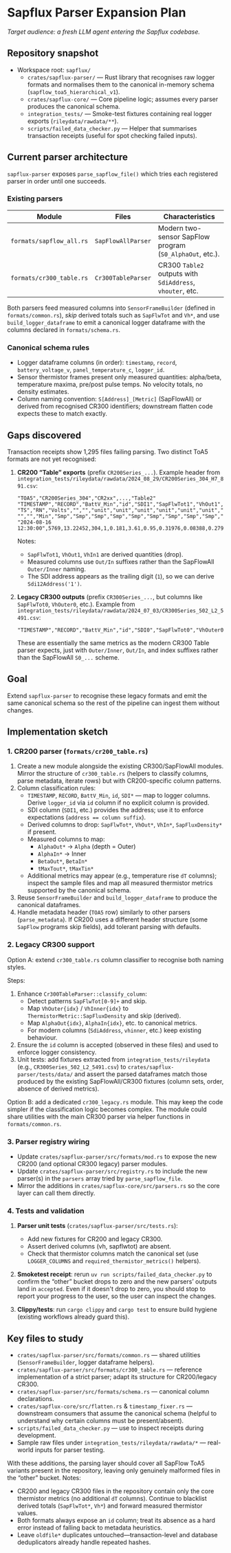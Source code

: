 # Sapflux Parser Expansion Plan

_Target audience: a fresh LLM agent entering the Sapflux codebase._

## Repository snapshot

- Workspace root: `sapflux/`
  - `crates/sapflux-parser/` — Rust library that recognises raw logger formats and normalises them to the canonical in-memory schema (`sapflow_toa5_hierarchical_v1`).
  - `crates/sapflux-core/` — Core pipeline logic; assumes every parser produces the canonical schema.
  - `integration_tests/` — Smoke-test fixtures containing real logger exports (`rileydata/rawdata/**`).
  - `scripts/failed_data_checker.py` — Helper that summarises transaction receipts (useful for spot checking failed inputs).

## Current parser architecture

`sapflux-parser` exposes `parse_sapflow_file()` which tries each registered parser in order until one succeeds.

### Existing parsers

| Module | Files | Characteristics |
|--------|-------|-----------------|
| `formats/sapflow_all.rs` | `SapFlowAllParser` | Modern two-sensor SapFlow program (`S0_AlphaOut`, etc.). |
| `formats/cr300_table.rs` | `Cr300TableParser` | CR300 `Table2` outputs with `SdiAddress`, `vhouter`, etc. |

Both parsers feed measured columns into `SensorFrameBuilder` (defined in `formats/common.rs`), *skip* derived totals such as `SapFlwTot` and `Vh*`, and use `build_logger_dataframe` to emit a canonical logger dataframe with the columns declared in `formats/schema.rs`.

### Canonical schema rules

- Logger dataframe columns (in order): `timestamp`, `record`, `battery_voltage_v`, `panel_temperature_c`, `logger_id`.
- Sensor thermistor frames present only measured quantities: alpha/beta, temperature maxima, pre/post pulse temps. No velocity totals, no density estimates.
- Column naming convention: `S[Address]_[Metric]` (SapFlowAll) or derived from recognised CR300 identifiers; downstream flatten code expects these to match exactly.

## Gaps discovered

Transaction receipts show 1,295 files failing parsing. Two distinct ToA5 formats are not yet recognised:

1. **CR200 “Table” exports** (prefix `CR200Series_...`). Example header from `integration_tests/rileydata/rawdata/2024_08_29/CR200Series_304_H7_891.csv`:

   ```csv
   "TOA5","CR200Series_304","CR2xx",...,"Table2"
   "TIMESTAMP","RECORD","BattV_Min","id","SDI1","SapFlwTot1","VhOut1","VhIn1","AlphaOut1","AlphaIn1","BetaOut1","BetaIn1","tMaxTout1","tMaxTin1"
   "TS","RN","Volts","","","unit","unit","unit","unit","unit","unit","unit","unit","unit"
   "","","Min","Smp","Smp","Smp","Smp","Smp","Smp","Smp","Smp","Smp","Smp","Smp"
   "2024-08-16 12:30:00",5769,13.22452,304,1,0.181,3.61,0.95,0.31976,0.08388,0.27951,-0.08197,58.096,41.434
   ```

   Notes:
   - `SapFlwTot1`, `VhOut1`, `VhIn1` are derived quantities (drop).
   - Measured columns use `Out/In` suffixes rather than the SapFlowAll `Outer/Inner` naming.
   - The SDI address appears as the trailing digit (`1`), so we can derive `Sdi12Address('1')`.

2. **Legacy CR300 outputs** (prefix `CR300Series_...`, but columns like `SapFlwTot0`, `VhOuter0`, etc.). Example from `integration_tests/rileydata/rawdata/2024_07_03/CR300Series_502_L2_5491.csv`:

   ```csv
   "TIMESTAMP","RECORD","BattV_Min","id","SDI0","SapFlwTot0","VhOuter0","VhInner0","AlphaOut0","AlphaIn0","BetaOut0","BetaIn0","tMaxTout0","tMaxTin0"
   ```

   These are essentially the same metrics as the modern CR300 Table parser expects, just with `Outer/Inner`, `Out/In`, and index suffixes rather than the SapFlowAll `S0_...` scheme.

## Goal

Extend `sapflux-parser` to recognise these legacy formats and emit the same canonical schema so the rest of the pipeline can ingest them without changes.

## Implementation sketch

### 1. CR200 parser (`formats/cr200_table.rs`)

1. Create a new module alongside the existing CR300/SapFlowAll modules. Mirror the structure of `cr300_table.rs` (helpers to classify columns, parse metadata, iterate rows) but with CR200-specific column patterns.
2. Column classification rules:
   - `TIMESTAMP`, `RECORD`, `BattV_Min`, `id`, `SDI*` — map to logger columns. Derive `logger_id` via `id` column if no explicit column is provided.
   - SDI column (`SDI1`, etc.) provides the address; use it to enforce expectations (`address == column suffix`).
   - Derived columns to drop: `SapFlwTot*`, `VhOut*`, `VhIn*`, `SapFluxDensity*` if present.
   - Measured columns to map:
     - `AlphaOut*` → `Alpha` (depth = Outer)
     - `AlphaIn*` → Inner
     - `BetaOut*`, `BetaIn*`
     - `tMaxTout*`, `tMaxTin*`
   - Additional metrics may appear (e.g., temperature rise `dT` columns); inspect the sample files and map all measured thermistor metrics supported by the canonical schema.
3. Reuse `SensorFrameBuilder` and `build_logger_dataframe` to produce the canonical dataframes.
4. Handle metadata header (`TOA5` row) similarly to other parsers (`parse_metadata`). If CR200 uses a different header structure (some `SapFlow` programs skip fields), add tolerant parsing with defaults.

### 2. Legacy CR300 support

Option A: extend `cr300_table.rs` column classifier to recognise both naming styles.

Steps:
1. Enhance `Cr300TableParser::classify_column`:
   - Detect patterns `SapFlwTot[0-9]+` and skip.
   - Map `VhOuter{idx}` / `VhInner{idx}` to `ThermistorMetric::SapFluxDensity` and skip (derived).
   - Map `AlphaOut{idx}`, `AlphaIn{idx}`, etc. to canonical metrics.
   - For modern columns (`SdiAddress`, `vhinner`, etc.) keep existing behaviour.
2. Ensure the `id` column is accepted (observed in these files) and used to enforce logger consistency.
3. Unit tests: add fixtures extracted from `integration_tests/rileydata` (e.g., `CR300Series_502_L2_5491.csv`) to `crates/sapflux-parser/tests/data/` and assert the parsed dataframes match those produced by the existing SapFlowAll/CR300 fixtures (column sets, order, absence of derived metrics).

Option B: add a dedicated `cr300_legacy.rs` module. This may keep the code simpler if the classification logic becomes complex. The module could share utilities with the main CR300 parser via helper functions in `formats/common.rs`.

### 3. Parser registry wiring

- Update `crates/sapflux-parser/src/formats/mod.rs` to expose the new CR200 (and optional CR300 legacy) parser modules.
- Update `crates/sapflux-parser/src/registry.rs` to include the new parser(s) in the `parsers` array tried by `parse_sapflow_file`.
- Mirror the additions in `crates/sapflux-core/src/parsers.rs` so the core layer can call them directly.

### 4. Tests and validation

1. **Parser unit tests** (`crates/sapflux-parser/src/tests.rs`):
   - Add new fixtures for CR200 and legacy CR300.
   - Assert derived columns (vh, sapflwtot) are absent.
   - Check that thermistor columns match the canonical set (use `LOGGER_COLUMNS` and `required_thermistor_metrics()` helpers).

2. **Smoketest receipt**: rerun `uv run scripts/failed_data_checker.py` to confirm the “other” bucket drops to zero and the new parsers’ outputs land in `accepted`. Even if it doesn't drop to zero, you should stop to report your progress to the user, so the user can inspect the changes.

3. **Clippy/tests**: run `cargo clippy` and `cargo test` to ensure build hygiene (existing workflows already guard this).

## Key files to study

- `crates/sapflux-parser/src/formats/common.rs` — shared utilities (`SensorFrameBuilder`, logger dataframe helpers).
- `crates/sapflux-parser/src/formats/cr300_table.rs` — reference implementation of a strict parser; adapt its structure for CR200/legacy CR300.
- `crates/sapflux-parser/src/formats/schema.rs` — canonical column declarations.
- `crates/sapflux-core/src/flatten.rs` & `timestamp_fixer.rs` — downstream consumers that assume the canonical schema (helpful to understand why certain columns must be present/absent).
- `scripts/failed_data_checker.py` — use to inspect receipts during development.
- Sample raw files under `integration_tests/rileydata/rawdata/*` — real-world inputs for parser testing.

With these additions, the parsing layer should cover all SapFlow ToA5 variants present in the repository, leaving only genuinely malformed files in the “other” bucket. Notes:

- CR200 and legacy CR300 files in the repository contain only the core thermistor metrics (no additional `dT` columns). Continue to blacklist derived totals (`SapFlwTot*`, `Vh*`) and forward measured thermistor values.
- Both formats always expose an `id` column; treat its absence as a hard error instead of falling back to metadata heuristics.
- Leave `oldfile*` duplicates untouched—transaction-level and database deduplicators already handle repeated hashes.
